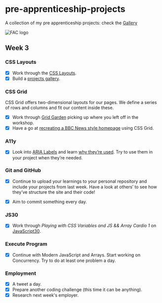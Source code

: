 # pre-apprenticeship-projects

A collection of my pre apprenticeship projects:
check the [Gallery](https://danilo-cupido.github.io/pre-apprenticeship-projects/)

![FAC logo](https://camo.githubusercontent.com/5fa5f3810c2b748dbffa1e2271d3e86fe328fb9603785ac86e706c1316c11cc4/68747470733a2f2f7062732e7477696d672e636f6d2f70726f66696c655f62616e6e6572732f3937313834363531362f313534343230353832332f3135303078353030)

## Week 3

### CSS Layouts

- [x] Work through the [CSS Layouts](https://learn.foundersandcoders.com/workshops/css-layout/).
- [x] Build a [projects gallery](https://learn.foundersandcoders.com/course/syllabus/pre-apprenticeship-2/project/).

### CSS Grid

CSS Grid offers two-dimensional layouts for our pages. We define a series of rows and columns and fit our content inside these.

- [x] Work through [Grid Garden](https://cssgridgarden.com/) picking up where you left off in the workshop.
- [x] Have a go at [recreating a BBC News style homepage](https://github.com/bobbysebolao/learn-css-grid) using CSS Grid.

### A11y

- [x] Look into [ARIA Labels](https://css-tricks.com/why-how-and-when-to-use-semantic-html-and-aria/) and learn [why they’re used](https://www.24a11y.com/2019/what-a-year-of-learning-and-teaching-accessibility-taught-me/). Try to use them in your project when they’re needed.

### Git and GitHub

- [x] Continue to upload your learnings to your personal repository and include your projects from last week. Have a look at others’ to see how they’ve structure the site and their code!

- [x] Aim to commit something every day.

### JS30

- [x] Work through _Playing with CSS Variables and JS && Array Cardio 1_ on [JavaScript30](https://javascript30.com/).

### Execute Program

- [x] Continue with Modern JavaScript and Arrays. Start working on Concurrency. Try to do at least one problem a day.

### Employment

- [x] A tweet a day.
- [x] Prepare another coding challenge (this time it can be anything).
- [x] Research next week's employer.
